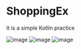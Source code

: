 # ShoppingEx
It is a simple Kotlin practice

![image](https://i.ibb.co/zs9TJMK/shot1.png)
![image](https://i.ibb.co/Rb4SFNm/shot2.png)
![image](https://i.ibb.co/Ln4nWTh/shot3.png)
